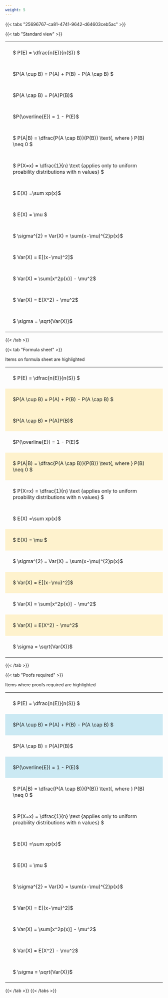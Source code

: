```yaml
---
weight: 5
---
```


{{< tabs "25696767-ca81-4741-9642-d64603ceb5ac" >}}

{{< tab "Standard view" >}}

<style type="text/css">
#T_1e791 th.col_heading {
  text-align: left;
  font-size: 1em;
}
#T_1e791 td {
  text-align: left;
  font-size: 1em;
  padding: 1.5em;
}
</style>
<table id="T_1e791">
  <thead>
  </thead>
  <tbody>
    <tr>
      <td id="T_1e791_row0_col0" class="data row0 col0" >$ P(E) = \dfrac{n(E)}{n(S)} $</td>
    </tr>
    <tr>
      <td id="T_1e791_row1_col0" class="data row1 col0" >$P(A \cup B) = P(A) + P(B) - P(A \cap B) $</td>
    </tr>
    <tr>
      <td id="T_1e791_row2_col0" class="data row2 col0" >$P(A \cap B)  = P(A)P(B)$</td>
    </tr>
    <tr>
      <td id="T_1e791_row3_col0" class="data row3 col0" >$P(\overline{E}) = 1 - P(E)$</td>
    </tr>
    <tr>
      <td id="T_1e791_row4_col0" class="data row4 col0" >$ P(A|B) = \dfrac{P(A \cap B)}{P(B)} \text{, where } P(B) \neq 0 $</td>
    </tr>
    <tr>
      <td id="T_1e791_row5_col0" class="data row5 col0" >$ P(X=x) =  \dfrac{1}{n} 
\text {applies only to uniform proability distributions with n values} $</td>
    </tr>
    <tr>
      <td id="T_1e791_row6_col0" class="data row6 col0" >$ E(X) =\sum xp(x)$</td>
    </tr>
    <tr>
      <td id="T_1e791_row7_col0" class="data row7 col0" >$ E(X) = \mu $</td>
    </tr>
    <tr>
      <td id="T_1e791_row8_col0" class="data row8 col0" >$ \sigma^{2} = Var(X) = \sum(x-\mu)^{2}p(x)$</td>
    </tr>
    <tr>
      <td id="T_1e791_row9_col0" class="data row9 col0" >$ Var(X) = E[(x-\mu)^2]$</td>
    </tr>
    <tr>
      <td id="T_1e791_row10_col0" class="data row10 col0" >$ Var(X) = \sum[x^2p(x)] - \mu^2$</td>
    </tr>
    <tr>
      <td id="T_1e791_row11_col0" class="data row11 col0" >$ Var(X) = E(X^2) - \mu^2$</td>
    </tr>
    <tr>
      <td id="T_1e791_row12_col0" class="data row12 col0" >$ \sigma = \sqrt{Var(X)}$</td>
    </tr>
  </tbody>
</table>
{{< /tab >}}

{{< tab "Formula sheet" >}}

Items on formula sheet are highlighted 
<br>
<style type="text/css">
#T_0bf80 th.col_heading {
  text-align: left;
  font-size: 1em;
}
#T_0bf80 td {
  text-align: left;
  font-size: 1em;
  padding: 1.5em;
}
#T_0bf80_row0_col0, #T_0bf80_row3_col0, #T_0bf80_row5_col0, #T_0bf80_row6_col0, #T_0bf80_row8_col0, #T_0bf80_row10_col0, #T_0bf80_row12_col0 {
  background-color: rgba(0,0,0,0);
}
#T_0bf80_row1_col0, #T_0bf80_row2_col0, #T_0bf80_row4_col0, #T_0bf80_row7_col0, #T_0bf80_row9_col0, #T_0bf80_row11_col0 {
  background-color: rgba(255,194,10, 0.2);
}
</style>
<table id="T_0bf80">
  <thead>
  </thead>
  <tbody>
    <tr>
      <td id="T_0bf80_row0_col0" class="data row0 col0" >$ P(E) = \dfrac{n(E)}{n(S)} $</td>
    </tr>
    <tr>
      <td id="T_0bf80_row1_col0" class="data row1 col0" >$P(A \cup B) = P(A) + P(B) - P(A \cap B) $</td>
    </tr>
    <tr>
      <td id="T_0bf80_row2_col0" class="data row2 col0" >$P(A \cap B)  = P(A)P(B)$</td>
    </tr>
    <tr>
      <td id="T_0bf80_row3_col0" class="data row3 col0" >$P(\overline{E}) = 1 - P(E)$</td>
    </tr>
    <tr>
      <td id="T_0bf80_row4_col0" class="data row4 col0" >$ P(A|B) = \dfrac{P(A \cap B)}{P(B)} \text{, where } P(B) \neq 0 $</td>
    </tr>
    <tr>
      <td id="T_0bf80_row5_col0" class="data row5 col0" >$ P(X=x) =  \dfrac{1}{n} 
\text {applies only to uniform proability distributions with n values} $</td>
    </tr>
    <tr>
      <td id="T_0bf80_row6_col0" class="data row6 col0" >$ E(X) =\sum xp(x)$</td>
    </tr>
    <tr>
      <td id="T_0bf80_row7_col0" class="data row7 col0" >$ E(X) = \mu $</td>
    </tr>
    <tr>
      <td id="T_0bf80_row8_col0" class="data row8 col0" >$ \sigma^{2} = Var(X) = \sum(x-\mu)^{2}p(x)$</td>
    </tr>
    <tr>
      <td id="T_0bf80_row9_col0" class="data row9 col0" >$ Var(X) = E[(x-\mu)^2]$</td>
    </tr>
    <tr>
      <td id="T_0bf80_row10_col0" class="data row10 col0" >$ Var(X) = \sum[x^2p(x)] - \mu^2$</td>
    </tr>
    <tr>
      <td id="T_0bf80_row11_col0" class="data row11 col0" >$ Var(X) = E(X^2) - \mu^2$</td>
    </tr>
    <tr>
      <td id="T_0bf80_row12_col0" class="data row12 col0" >$ \sigma = \sqrt{Var(X)}$</td>
    </tr>
  </tbody>
</table>
{{< /tab >}}

{{< tab "Poofs required" >}}

Items where proofs required are highlighted 
<br>
<style type="text/css">
#T_4a4aa th.col_heading {
  text-align: left;
  font-size: 1em;
}
#T_4a4aa td {
  text-align: left;
  font-size: 1em;
  padding: 1.5em;
}
#T_4a4aa_row0_col0, #T_4a4aa_row2_col0, #T_4a4aa_row4_col0, #T_4a4aa_row5_col0, #T_4a4aa_row6_col0, #T_4a4aa_row7_col0, #T_4a4aa_row8_col0, #T_4a4aa_row9_col0, #T_4a4aa_row10_col0, #T_4a4aa_row11_col0, #T_4a4aa_row12_col0 {
  background-color: rgba(0,0,0,0);
}
#T_4a4aa_row1_col0, #T_4a4aa_row3_col0 {
  background-color: rgba(0,150,200, 0.2);
}
</style>
<table id="T_4a4aa">
  <thead>
  </thead>
  <tbody>
    <tr>
      <td id="T_4a4aa_row0_col0" class="data row0 col0" >$ P(E) = \dfrac{n(E)}{n(S)} $</td>
    </tr>
    <tr>
      <td id="T_4a4aa_row1_col0" class="data row1 col0" >$P(A \cup B) = P(A) + P(B) - P(A \cap B) $</td>
    </tr>
    <tr>
      <td id="T_4a4aa_row2_col0" class="data row2 col0" >$P(A \cap B)  = P(A)P(B)$</td>
    </tr>
    <tr>
      <td id="T_4a4aa_row3_col0" class="data row3 col0" >$P(\overline{E}) = 1 - P(E)$</td>
    </tr>
    <tr>
      <td id="T_4a4aa_row4_col0" class="data row4 col0" >$ P(A|B) = \dfrac{P(A \cap B)}{P(B)} \text{, where } P(B) \neq 0 $</td>
    </tr>
    <tr>
      <td id="T_4a4aa_row5_col0" class="data row5 col0" >$ P(X=x) =  \dfrac{1}{n} 
\text {applies only to uniform proability distributions with n values} $</td>
    </tr>
    <tr>
      <td id="T_4a4aa_row6_col0" class="data row6 col0" >$ E(X) =\sum xp(x)$</td>
    </tr>
    <tr>
      <td id="T_4a4aa_row7_col0" class="data row7 col0" >$ E(X) = \mu $</td>
    </tr>
    <tr>
      <td id="T_4a4aa_row8_col0" class="data row8 col0" >$ \sigma^{2} = Var(X) = \sum(x-\mu)^{2}p(x)$</td>
    </tr>
    <tr>
      <td id="T_4a4aa_row9_col0" class="data row9 col0" >$ Var(X) = E[(x-\mu)^2]$</td>
    </tr>
    <tr>
      <td id="T_4a4aa_row10_col0" class="data row10 col0" >$ Var(X) = \sum[x^2p(x)] - \mu^2$</td>
    </tr>
    <tr>
      <td id="T_4a4aa_row11_col0" class="data row11 col0" >$ Var(X) = E(X^2) - \mu^2$</td>
    </tr>
    <tr>
      <td id="T_4a4aa_row12_col0" class="data row12 col0" >$ \sigma = \sqrt{Var(X)}$</td>
    </tr>
  </tbody>
</table>
{{< /tab >}}
{{< /tabs >}}